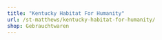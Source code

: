 ```yaml
---
title: "Kentucky Habitat For Humanity"
url: /st-matthews/kentucky-habitat-for-humanity/
shop: Gebrauchtwaren
---
```

